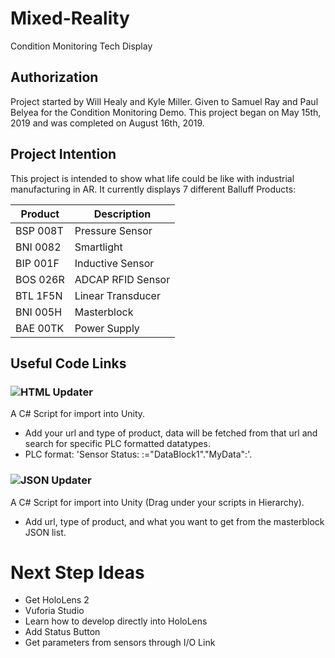 # Mixed-Reality
Condition Monitoring Tech Display
## Authorization
Project started by Will Healy and Kyle Miller. Given to Samuel Ray and Paul Belyea for the Condition Monitoring Demo. This project began on May 15th, 2019 and was completed on August 16th, 2019.
## Project Intention
This project is intended to show what life could be like with industrial manufacturing in AR. It currently displays 7 different Balluff Products:

Product | Description
-------- | ----------
BSP 008T | Pressure Sensor
BNI 0082 | Smartlight
BIP 001F | Inductive Sensor
BOS 026R | ADCAP RFID Sensor
BTL 1F5N | Linear Transducer
BNI 005H | Masterblock
BAE 00TK | Power Supply

## Useful Code Links
### ![HTML Updater](https://github.com/healyw/Mixed-Reality/blob/master/documentation-code/HtmlUpdater.cs)
A C# Script for import into Unity. 
- Add your url and type of product, data will be fetched from that url and search for specific PLC formatted datatypes. 
- PLC format: '<td>Sensor Status: :="DataBlock1"."MyData":</td>'.
### ![JSON Updater](https://github.com/healyw/Mixed-Reality/blob/master/documentation-code/JsonUpdater.cs)
A C# Script for import into Unity (Drag under your scripts in Hierarchy).
- Add url, type of product, and what you want to get from the masterblock JSON list.

# Next Step Ideas
- Get HoloLens 2
- Vuforia Studio
- Learn how to develop directly into HoloLens
- Add Status Button
- Get parameters from sensors through I/O Link
